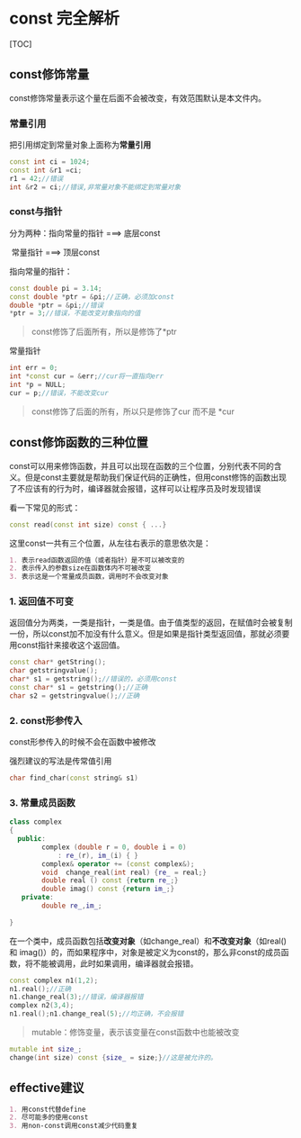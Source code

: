 # const 完全解析

[TOC]

## const修饰常量

const修饰常量表示这个量在后面不会被改变，有效范围默认是本文件内。

### 常量引用

把引用绑定到常量对象上面称为**常量引用**

```cpp
const int ci = 1024;
const int &r1 =ci;
r1 = 42;//错误   
int &r2 = ci;//错误,非常量对象不能绑定到常量对象
```

### const与指针

分为两种：指向常量的指针 ===>  底层const

​                         常量指针       ===>  顶层const

指向常量的指针：

```cpp
const double pi = 3.14;
const double *ptr = &pi;//正确，必须加const
double *ptr = &pi;//错误
*ptr = 3;//错误，不能改变对象指向的值
```

> const修饰了后面所有，所以是修饰了*ptr

常量指针

```cpp
int err = 0;
int *const cur = &err;//cur将一直指向err
int *p = NULL;
cur = p;//错误，不能改变cur
```

> const修饰了后面的所有，所以只是修饰了cur 而不是 *cur

## const修饰函数的三种位置

const可以用来修饰函数，并且可以出现在函数的三个位置，分别代表不同的含义。但是const主要就是帮助我们保证代码的正确性，但用const修饰的函数出现了不应该有的行为时，编译器就会报错，这样可以让程序员及时发现错误

看一下常见的形式：

```cpp
const read(const int size) const { ...}
```

这里const一共有三个位置，从左往右表示的意思依次是：

```markdown
1. 表示read函数返回的值（或者指针）是不可以被改变的
2. 表示传入的参数size在函数体内不可被改变
3. 表示这是一个常量成员函数，调用时不会改变对象
```

### 1. 返回值不可变

返回值分为两类，一类是指针，一类是值。由于值类型的返回，在赋值时会被复制一份，所以const加不加没有什么意义。但是如果是指针类型返回值，那就必须要用const指针来接收这个返回值。

```cpp
const char* getString();
char getstringvalue();
char* s1 = getstring();//错误的，必须用const
const char* s1 = getstring();//正确
char s2 = getstringvalue();//正确
```



### 2. const形参传入

const形参传入的时候不会在函数中被修改

强烈建议的写法是传常值引用

```cpp
char find_char(const string& s1)
```

### 3. 常量成员函数

```cpp
class complex
{
  public:
    	complex (double r = 0, double i = 0)
            : re_(r), im_(i) { }
        complex& operator += (const complex&);
        void  change_real(int real) {re_ = real;}
    	double real () const {return re_;}
    	double imag() const {return im_;}
   private:
    	double re_,im_;
    
} 
```

在一个类中，成员函数包括**改变对象**（如change_real）和**不改变对象**（如real() 和 imag()）的，而如果程序中，对象是被定义为const的，那么非const的成员函数，将不能被调用，此时如果调用，编译器就会报错。

```cpp
const complex n1(1,2);
n1.real();//正确
n1.change_real(3);//错误，编译器报错
complex n2(3,4);
n1.real();n1.change_real(5);//均正确，不会报错
```

>mutable：修饰变量，表示该变量在const函数中也能被改变

```cpp
mutable int size_;
change(int size) const {size_ = size;}//这是被允许的。
```



## effective建议

```markdown
1. 用const代替define
2. 尽可能多的使用const
3. 用non-const调用const减少代码重复
```



